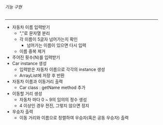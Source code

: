 ###### 기능 구현
---
- 자동차 이름 입력받기  
  - ","로 문자열 분리
  - 각 이름이 5글자 넘어가는지 확인
    - 넘어가는 이름이 있으면 다시 입력
  - 이름 중복 제거
- 주어진 횟수(N)를 입력받기
- Car instance 생성
  - 입력받은 자동차 이름으로 각각의 instance 생성
  - ArrayList에 저장 후 반환
- 자동차 이름과 이동거리 출력
  - Car class : getName method 추가
- 이동할 거리 생성
  - 자동차 마다 0 ~ 9의 임의의 정수 생성
  - 4 이상인 경우 전진, 그렇지 않으면 정지
- 우승자 출력
  - 이동 거리와 이름으로 정렬하여 우승자(혹은 공동 우승자) 출력